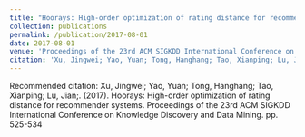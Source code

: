 ```yaml
---
title: "Hoorays: High-order optimization of rating distance for recommender systems"
collection: publications
permalink: /publication/2017-08-01
date: 2017-08-01
venue: 'Proceedings of the 23rd ACM SIGKDD International Conference on Knowledge Discovery and Data Mining'
citation: 'Xu, Jingwei; Yao, Yuan; Tong, Hanghang; Tao, Xianping; Lu, Jian;. (2017). Hoorays: High-order optimization of rating distance for recommender systems. Proceedings of the 23rd ACM SIGKDD International Conference on Knowledge Discovery and Data Mining. pp. 525-534'
---
```

Recommended citation: Xu, Jingwei; Yao, Yuan; Tong, Hanghang; Tao, Xianping; Lu, Jian;. (2017). Hoorays: High-order optimization of rating distance for recommender systems. Proceedings of the 23rd ACM SIGKDD International Conference on Knowledge Discovery and Data Mining. pp. 525-534